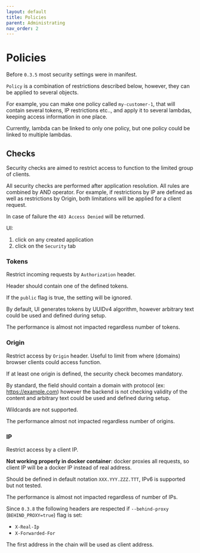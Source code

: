 ```yaml
---
layout: default
title: Policies
parent: Administrating
nav_order: 2
---
```

# Policies

Before `0.3.5` most security settings were in manifest.

`Policy` is a combination of restrictions described below, however, they can be applied to
several objects.

For example, you can make one policy called `my-customer-1`, that will contain several tokens,
IP restrictions etc.., and apply it to several lambdas, keeping access information in one place.

Currently, lambda can be linked to only one policy, but one policy could be linked to multiple lambdas.

## Checks

Security checks are aimed to restrict access to function to the limited group of clients.

All security checks are performed after application resolution. All rules are combined by AND operator.
For example, if restrictions by IP are defined as well as restrictions by Origin, both limitations will
be applied for a client request.

In case of failure the `403 Access Denied` will be returned.

UI:
 
1. click on any created application
2. click on the `Security` tab 

### Tokens

Restrict incoming requests by `Authorization` header.

Header should contain one of the defined tokens.

If the `public` flag is true, the setting will be ignored. 

By default, UI generates tokens by UUIDv4 algorithm, however arbitrary text could be used and defined during setup.

The performance is almost not impacted regardless number of tokens. 

### Origin

Restrict access by `Origin` header. Useful to limit from where (domains) browser clients could access
function. 

If at least one origin is defined, the security check becomes mandatory.

By standard, the field should contain a domain with protocol (ex: https://example.com) however the backend is
not checking validity of the content and arbitrary text could be used and defined during setup.

Wildcards are not supported.

The performance almost not impacted regardless number of origins. 

### IP

Restrict access by a client IP.

**Not working properly in docker container**: docker proxies all requests, so client IP will be a docker IP
instead of real address.

Should be defined in default notation `XXX.YYY.ZZZ.TTT`, IPv6 is supported but not tested.

The performance is almost not impacted regardless of number of IPs. 

Since `0.3.8` the following headers are respected if `--behind-proxy` (`BEHIND_PROXY=true`) flag is set:

- `X-Real-Ip`
- `X-Forwarded-For`

The first address in the chain will be used as client address.
